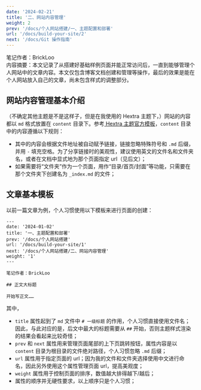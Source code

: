 ```yaml
---
date: '2024-02-21'
title: '二、网站内容管理'
weight: 2
prev: '/docs/个人网站搭建/一、主题配置和部署'
url: '/docs/build-your-site/2'
next: '/docs/Git 操作指南'
---
```


笔记作者：BrickLoo  
内容摘要：本文记录了从搭建好基础样例页面并能正常访问后，一直到能够管理个人网站中的文章内容。本文仅包含博客文档创建和管理等操作，最后的效果是能在个人网站放入自己的文章，尚未包含样式的调整部分。

## 网站内容管理基本介绍

（不确定其他主题是不是这样子，但是在我使用的 Hextra 主题下，）网站的内容都以 `md` 格式放置在 `content` 目录下。参考[ Hextra 主题官方模板](https://github.com/imfing/hextra-starter-template)，`content` 目录中的内容遵循以下规则：
- 其中的内容会根据文件地址被自动赋予链接，链接忽略特殊符号和 `.md` 后缀，并用 `-` 填充空格。为了分享链接时的美观性，建议使用英文的文件名和文件夹名，或者在文档中显式地为那个页面指定 url（见后文）；
- 如果需要将“文件夹”作为一个页面，用作“目录/首页/封面”等功能，只需要在那个文件夹下创建名为 `_index.md` 的文件；

## 文章基本模板

以前一篇文章为例，个人习惯使用以下模板来进行页面的创建：

```
---
date: '2024-01-02'
title: '一、主题配置和部署'
prev: '/docs/个人网站搭建'
url: '/docs/build-your-site/1'
next: '/docs/个人网站搭建/二、网站内容管理'
weight: '1'
---

笔记作者：BrickLoo

## 正文大标题

开始写正文……

```

其中，
- `title` 属性起到了 `md` 文件中 `# 一级标题` 的作用，个人习惯直接使用文件名；因此，与此对应的是，后文中最大的标题需要从 `##` 开始，否则主题样式渲染的结果会看起来比较奇怪；
- `prev` 和 `next` 属性用来管理页面尾部的上下页跳转按钮，属性内容是以 `content` 目录为根目录的文件绝对路径，个人习惯忽略 `.md` 后缀；
- `url` 属性用于指定页面的 url；因为我的文件和文件夹选择使用中文进行命名，因此另外使用这个属性管理页面 url，提高美观度；
- `weight` 属性用于控制页面的排序，数值越大排得越下/越后；
- 属性的顺序并无硬性要求，以上顺序只是个人习惯；
